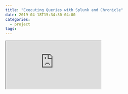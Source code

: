 ```yaml
---
title: "Executing Queries with Splunk and Chronicle"
date: 2019-04-18T15:34:30-04:00
categories:
  - project
tags:
---
```

<iframe src="https://docs.google.com/document/d/e/2PACX-1vTQDrVgynj54OfnReTDReTHbWWyfh3nbEvdlyk5ue0VIC4XnaGSSwCkflBqLcjnMPyIqjR8W-4N6tKh/pub?embedded=true"></iframe>
